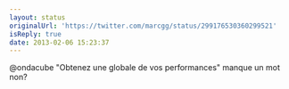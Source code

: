 ```yaml
---
layout: status
originalUrl: 'https://twitter.com/marcgg/status/299176530360299521'
isReply: true
date: 2013-02-06 15:23:37
---
```


@ondacube "Obtenez une globale de vos performances" manque un mot non?
